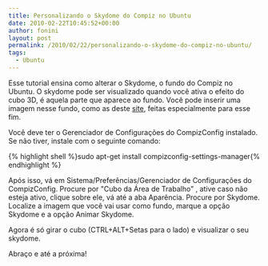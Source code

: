 ```yaml
---
title: Personalizando o Skydome do Compiz no Ubuntu
date: 2010-02-22T10:45:52+00:00
author: fonini
layout: post
permalink: /2010/02/22/personalizando-o-skydome-do-compiz-no-ubuntu/
tags:
  - Ubuntu
---
```

Esse tutorial ensina como alterar o Skydome, o fundo do Compiz no Ubuntu. O skydome pode ser visualizado quando você ativa o efeito do cubo 3D, é aquela parte que aparece ao fundo. Você pode inserir uma imagem nesse fundo, como as deste <a href="http://skydomes.blogspot.com/" rel="externo">site</a>, feitas especialmente para esse fim.

Você deve ter o Gerenciador de Configurações do CompizConfig instalado. Se não tiver, instale com o seguinte comando:

{% highlight shell %}sudo apt-get install compizconfig-settings-manager{% endhighlight %}

Após isso, vá em Sistema/Preferências/Gerenciador de Configurações do CompizConfig. Procure por "Cubo da Área de Trabalho" , ative caso não esteja ativo, clique sobre ele, vá até a aba Aparência. Procure por Skydome. Localize a imagem que você vai usar como fundo, marque a opção Skydome e a opção Animar Skydome.

Agora é só girar o cubo (CTRL+ALT+Setas para o lado) e visualizar o seu skydome.

Abraço e até a próxima!